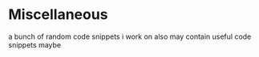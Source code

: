 # Miscellaneous
a bunch of random code snippets i work on
also may contain useful code snippets
maybe
